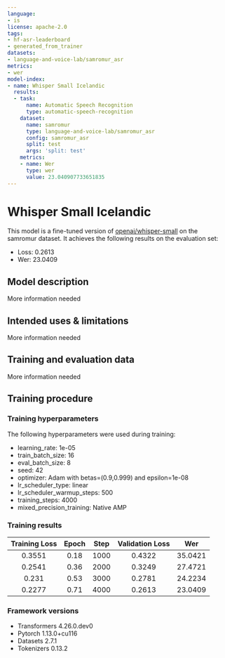 ```yaml
---
language:
- is
license: apache-2.0
tags:
- hf-asr-leaderboard
- generated_from_trainer
datasets:
- language-and-voice-lab/samromur_asr
metrics:
- wer
model-index:
- name: Whisper Small Icelandic
  results:
  - task:
      name: Automatic Speech Recognition
      type: automatic-speech-recognition
    dataset:
      name: samromur
      type: language-and-voice-lab/samromur_asr
      config: samromur_asr
      split: test
      args: 'split: test'
    metrics:
    - name: Wer
      type: wer
      value: 23.040907733651835
---
```


<!-- This model card has been generated automatically according to the information the Trainer had access to. You
should probably proofread and complete it, then remove this comment. -->

# Whisper Small Icelandic

This model is a fine-tuned version of [openai/whisper-small](https://huggingface.co/openai/whisper-small) on the samromur dataset.
It achieves the following results on the evaluation set:
- Loss: 0.2613
- Wer: 23.0409

## Model description

More information needed

## Intended uses & limitations

More information needed

## Training and evaluation data

More information needed

## Training procedure

### Training hyperparameters

The following hyperparameters were used during training:
- learning_rate: 1e-05
- train_batch_size: 16
- eval_batch_size: 8
- seed: 42
- optimizer: Adam with betas=(0.9,0.999) and epsilon=1e-08
- lr_scheduler_type: linear
- lr_scheduler_warmup_steps: 500
- training_steps: 4000
- mixed_precision_training: Native AMP

### Training results

| Training Loss | Epoch | Step | Validation Loss | Wer     |
|:-------------:|:-----:|:----:|:---------------:|:-------:|
| 0.3551        | 0.18  | 1000 | 0.4322          | 35.0421 |
| 0.2541        | 0.36  | 2000 | 0.3249          | 27.4721 |
| 0.231         | 0.53  | 3000 | 0.2781          | 24.2234 |
| 0.2277        | 0.71  | 4000 | 0.2613          | 23.0409 |


### Framework versions

- Transformers 4.26.0.dev0
- Pytorch 1.13.0+cu116
- Datasets 2.7.1
- Tokenizers 0.13.2
